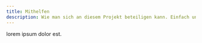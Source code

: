 ```yaml
---
title: Mithelfen
description: Wie man sich an diesem Projekt beteiligen kann. Einfach und Unmittelbar.
---
```


lorem ipsum dolor est.
